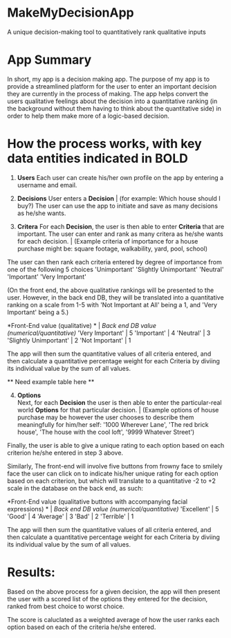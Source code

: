 # MakeMyDecisionApp
A unique decision-making tool to quantitatively rank qualitative inputs

# App Summary 
In short, my app is a decision making app. The purpose of my app is to provide a streamlined platform for the user to enter an important decision they are currently in the process of making. The app helps convert the users qualitative feelings about the decision into a quantitative ranking (in the background without them having to think about the quantitative side) in order to help them make more of a logic-based decision.

# How the process works, with key data entities indicated in **BOLD**


1. **Users**
Each user can create his/her own profile on the app by entering a username and email.

2. **Decisions** 
User enters a **Decision** | (for example: Which house should I buy?)
The user can use the app to initiate and save as many decisions as he/she wants.


3. **Critera**
For each **Decision**, the user is then able to enter **Criteria** that are important. The user can enter and rank as many critera as he/she wants for each decision. | (Example criteria of importance for a house purchase might be: square footage, walkability, yard, pool, school)

The user can then rank each criteria entered by degree of importance from one of the following 5 choices 
'Unimportant'
'Slightly Unimportant'
'Neutral'
'Important'
'Very Important' 

(On the front end, the above qualitative rankings will be presented to the user. However, in the back end DB, they will be translated into a quantitative ranking on a scale from 1-5 with 'Not Important at All' being a 1, and 'Very Important' being a 5.)

*Front-End value (qualitative) *  | *Back end DB value (numerical/quantitative)* 
'Very Important'                  |     5
'Important'                       |     4
'Neutral'                         |     3
'Slightly Unimportant'            |     2
'Not Important'                   |     1

The app will then sum the quantitative values of all criteria entered, and then calculate a quantitative percentage weight for each Criteria by diviing its individual value by the sum of all values.

** Need example table here **


4. **Options**  
Next, for each **Decision** the user is then able to enter the particular-real world  **Options** for that particular decision. | (Example options of house purchase may be however the user chooses to describe them meaningfully for him/her self: '1000 Wherever Lane', 'The red brick house', 'The house with the cool loft', '9999 Whatever Street')

Finally, the user is able to give a unique rating to each option based on each criterion he/she entered in step 3 above.

Similarly, The front-end will involve five buttons from frowny face to smilely face the user can click on to indicate his/her unique rating for each option based on each criterion, but which will translate to a quantitative -2 to +2 scale in the database on the back end, as such:


*Front-End value (qualitative buttons with accompanying facial expressions) *  | *Back end DB value (numerical/quantitative)* 
'Excellent'                                 |     5
'Good'                                      |     4
'Average'                                   |     3
'Bad'                                       |     2
'Terrible'                                  |     1


The app will then sum the quantitative values of all criteria entered, and then calculate a quantitative percentage weight for each Criteria by diviing its individual value by the sum of all values.

# Results:
Based on the above process for a given decision, the app will then present the user with a scored list of the options they entered for the decision, ranked from best choice to worst choice.

The score is caluclated as a weighted average of how the user ranks each option based on each of the criteria he/she entered. 